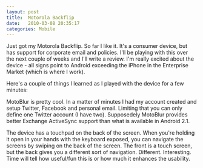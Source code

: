 ```yaml
---
layout: post
title:  Motorola Backflip
date:   2010-03-08 20:35:17
categories: Mobile
---
```

Just got my Motorola Backflip. So far I like it. It's a consumer device, but has support for corporate email and policies. I'll be playing with this over the next couple of weeks and I'll write a review. I'm really excited about the device - all signs point to Android exceeding the iPhone in the Enterprise Market (which is where I work).

Here's a couple of things I learned as I played with the device for a few minutes:

MotoBlur is pretty cool. In a matter of minutes I had my account created and setup Twitter, Facebook and personal email. Limiting that you can only define one Twitter account (I have two). Supposedely MotoBlur provides better Exchange ActiveSync support than what is available in Android 2.1.

The device has a touchpad on the back of the screen. When you're holding it open in your hands with the keyboard exposed, you can navigate the screens by swiping on the back of the screen. The front is a touch screen, but the back gives you a different sort of navigation. Different. Interesting. Time will tell how useful/fun this is or how much it enhances the usability.